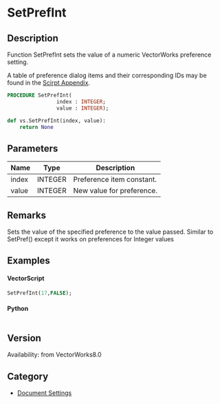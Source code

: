 # SetPrefInt

## Description
Function SetPrefInt sets the value of a numeric VectorWorks preference setting.

A table of preference dialog items and their corresponding IDs may be found in the [Scirpt Appendix](../Appendix/pages/Appendix%20F%20-%20Preference%20Selectors.md).

```pascal
PROCEDURE SetPrefInt(
				index : INTEGER;
				value : INTEGER);
```

```python
def vs.SetPrefInt(index, value):
    return None
```

## Parameters
|Name|Type|Description|
|---|---|---|
|index|INTEGER|Preference item constant.|
|value|INTEGER|New value for preference.|

## Remarks
Sets the value of the specified preference to the value passed.   Similar to SetPref() except it works on preferences for Integer values

## Examples
#### VectorScript ####
```pascal
SetPrefInt(17,FALSE);
```
#### Python ####
```python

```

## Version
Availability: from VectorWorks8.0

## Category
* [Document Settings](../Categories/Document%20Settings.md)
